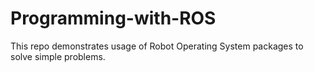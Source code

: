 # Programming-with-ROS
This repo demonstrates usage of Robot Operating System packages to solve simple problems.
